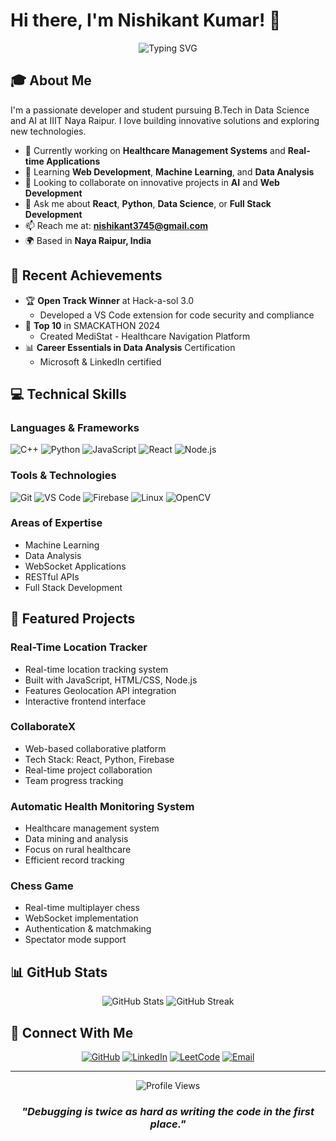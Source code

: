 # Hi there, I'm Nishikant Kumar! 👋

<div align="center">
  <img src="https://readme-typing-svg.herokuapp.com?font=Fira+Code&pause=1000&color=2E8DFF&center=true&vCenter=true&width=435&lines=B.Tech+Student+in+Data+Science+and+AI;Full+Stack+Developer;Machine+Learning+Enthusiast" alt="Typing SVG" />
</div>

## 🎓 About Me

I'm a passionate developer and student pursuing B.Tech in Data Science and AI at IIIT Naya Raipur. I love building innovative solutions and exploring new technologies.

- 🔭 Currently working on **Healthcare Management Systems** and **Real-time Applications**
- 🌱 Learning **Web Development**, **Machine Learning**, and **Data Analysis**
- 👯 Looking to collaborate on innovative projects in **AI** and **Web Development**
- 💬 Ask me about **React**, **Python**, **Data Science**, or **Full Stack Development**
- 📫 Reach me at: **nishikant3745@gmail.com**
- 🌍 Based in **Naya Raipur, India**

## 🚀 Recent Achievements

- 🏆 **Open Track Winner** at Hack-a-sol 3.0
  - Developed a VS Code extension for code security and compliance
- 🥇 **Top 10** in SMACKATHON 2024
  - Created MediStat - Healthcare Navigation Platform
- 📊 **Career Essentials in Data Analysis** Certification
  - Microsoft & LinkedIn certified

## 💻 Technical Skills

### Languages & Frameworks
![C++](https://img.shields.io/badge/-C++-00599C?style=flat-square&logo=c%2B%2B&logoColor=white)
![Python](https://img.shields.io/badge/-Python-3776AB?style=flat-square&logo=python&logoColor=white)
![JavaScript](https://img.shields.io/badge/-JavaScript-F7DF1E?style=flat-square&logo=javascript&logoColor=black)
![React](https://img.shields.io/badge/-React-61DAFB?style=flat-square&logo=react&logoColor=black)
![Node.js](https://img.shields.io/badge/-Node.js-339933?style=flat-square&logo=node.js&logoColor=white)

### Tools & Technologies
![Git](https://img.shields.io/badge/-Git-F05032?style=flat-square&logo=git&logoColor=white)
![VS Code](https://img.shields.io/badge/-VS%20Code-007ACC?style=flat-square&logo=visual-studio-code&logoColor=white)
![Firebase](https://img.shields.io/badge/-Firebase-FFCA28?style=flat-square&logo=firebase&logoColor=black)
![Linux](https://img.shields.io/badge/-Linux-FCC624?style=flat-square&logo=linux&logoColor=black)
![OpenCV](https://img.shields.io/badge/-OpenCV-5C3EE8?style=flat-square&logo=opencv&logoColor=white)

### Areas of Expertise
- Machine Learning
- Data Analysis
- WebSocket Applications
- RESTful APIs
- Full Stack Development

## 🎯 Featured Projects

### Real-Time Location Tracker
- Real-time location tracking system
- Built with JavaScript, HTML/CSS, Node.js
- Features Geolocation API integration
- Interactive frontend interface

### CollaborateX
- Web-based collaborative platform
- Tech Stack: React, Python, Firebase
- Real-time project collaboration
- Team progress tracking

### Automatic Health Monitoring System
- Healthcare management system
- Data mining and analysis
- Focus on rural healthcare
- Efficient record tracking

### Chess Game
- Real-time multiplayer chess
- WebSocket implementation
- Authentication & matchmaking
- Spectator mode support

## 📊 GitHub Stats

<div align="center">
  <img src="https://github-readme-stats.vercel.app/api?username=Nishikant090&show_icons=true&theme=tokyonight" alt="GitHub Stats" />
  <img src="https://github-readme-streak-stats.herokuapp.com/?user=Nishikant090&theme=tokyonight" alt="GitHub Streak" />
</div>

## 🤝 Connect With Me

<div align="center">
  
[![GitHub](https://img.shields.io/badge/-GitHub-181717?style=for-the-badge&logo=github)](https://github.com/Nishikant090)
[![LinkedIn](https://img.shields.io/badge/-LinkedIn-0A66C2?style=for-the-badge&logo=linkedin)](https://www.linkedin.com/in/nishikant-kumar-b2b3b7257/)
[![LeetCode](https://img.shields.io/badge/-LeetCode-FFA116?style=for-the-badge&logo=leetcode&logoColor=black)](https://leetcode.com/Nishikant090/)
[![Email](https://img.shields.io/badge/-Email-EA4335?style=for-the-badge&logo=gmail&logoColor=white)](mailto:nishikant3745@gmail.com)

</div>

---

<div align="center">
  <img src="https://komarev.com/ghpvc/?username=Nishikant090&color=blue&style=flat-square" alt="Profile Views" />
</div>

<div align="center">
  
### _"Debugging is twice as hard as writing the code in the first place."_

</div> 